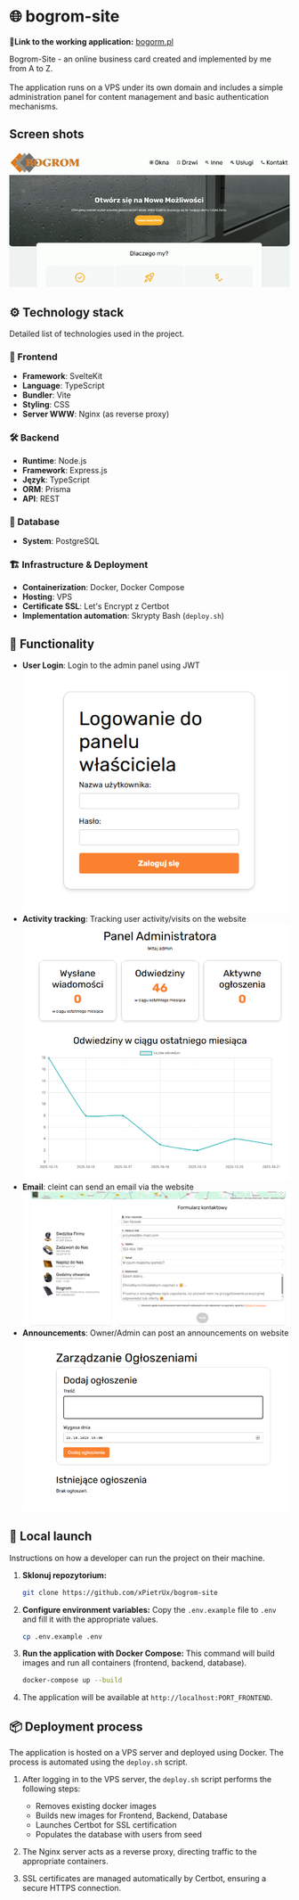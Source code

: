 # 🌐 bogrom-site

**🔗Link to the working application:** [bogorm.pl](https://bogrom.pl)

Bogrom-Site - an online business card created and implemented by me from A to Z. <br><br>
The application runs on a VPS under its own domain and includes a simple administration panel for content management and basic authentication mechanisms.

## Screen shots

![Animated presentation](docs/images/animated-presentation.gif)

## ⚙️ Technology stack

Detailed list of technologies used in the project.

### 🎨 Frontend

-   **Framework**: SvelteKit
-   **Language**: TypeScript
-   **Bundler**: Vite
-   **Styling**: CSS
-   **Server WWW**: Nginx (as reverse proxy)

### 🛠️ Backend

-   **Runtime**: Node.js
-   **Framework**: Express.js
-   **Język**: TypeScript
-   **ORM**: Prisma
-   **API**: REST

### 💾 Database

-   **System**: PostgreSQL

### 🏗️ Infrastructure & Deployment

-   **Containerization**: Docker, Docker Compose
-   **Hosting**: VPS
-   **Certificate SSL**: Let's Encrypt z Certbot
-   **Implementation automation**: Skrypty Bash (`deploy.sh`)

## 🧩 Functionality

-   **User Login**: Login to the admin panel using JWT
    ![Login Site](docs/images/login.png)
-   **Activity tracking**: Tracking user activity/visits on the website
    ![Admin Site](docs/images/admin.png)
-   **Email**: cleint can send an email via the website
    ![Contact Site](docs/images/contact.png)
-   **Announcements**: Owner/Admin can post an announcements on website
    ![Announcements Site](docs/images/announcements.png)

## 🚀 Local launch

Instructions on how a developer can run the project on their machine.

1.  **Sklonuj repozytorium:**

    ```bash
    git clone https://github.com/xPietrUx/bogrom-site
    ```

2.  **Configure environment variables:**
    Copy the `.env.example` file to `.env` and fill it with the appropriate values.

    ```bash
    cp .env.example .env
    ```

3.  **Run the application with Docker Compose:**
    This command will build images and run all containers (frontend, backend, database).

    ```bash
    docker-compose up --build
    ```

4.  The application will be available at `http://localhost:PORT_FRONTEND`.

## 📦 Deployment process

The application is hosted on a VPS server and deployed using Docker. The process is automated using the `deploy.sh` script.

1.  After logging in to the VPS server, the `deploy.sh` script performs the following steps:

    -   Removes existing docker images
    -   Builds new images for Frontend, Backend, Database
    -   Launches Certbot for SSL certification
    -   Populates the database with users from seed

2.  The Nginx server acts as a reverse proxy, directing traffic to the appropriate containers.

3.  SSL certificates are managed automatically by Certbot, ensuring a secure HTTPS connection.
